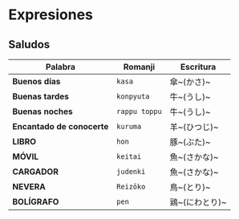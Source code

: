 # Expresiones

## Saludos

| Palabra | Romanji | Escritura |
| -- | -- | -- |
| **Buenos días** | `kasa` | 傘~(かさ)~ |
| **Buenas tardes** | `konpyuta` | 牛~(うし)~ |
| **Buenas noches** | `rappu toppu` | 牛~(うし)~ |
| **Encantado de conocerte** | `kuruma` | 羊~(ひつじ)~ |
| **LIBRO** | `hon` | 豚~(ぶた)~ |
| **MÓVIL** | `keitai` | 魚~(さかな)~ |
| **CARGADOR** | `judenki` | 魚~(さかな)~ |
| **NEVERA** | `Reizōko` | 鳥~(とり)~ |
| **BOLÍGRAFO** | `pen` | 鶏~(にわとり)~ |